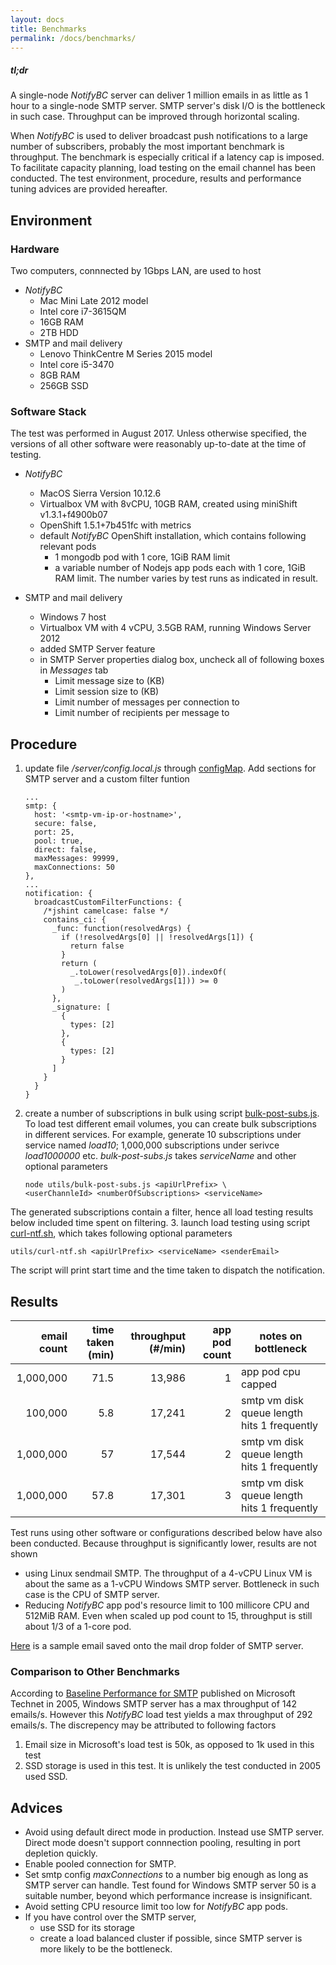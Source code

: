 ```yaml
---
layout: docs
title: Benchmarks
permalink: /docs/benchmarks/
---
```


<div class="note info">
  <h5>tl;dr</h5>
  <p>A single-node <i>NotifyBC</i> server can deliver 1 million emails in as little as 1 hour to a single-node SMTP server. SMTP server's disk I/O is the bottleneck in such case. Throughput can be improved through horizontal scaling.</p>
</div>

When *NotifyBC* is used to deliver broadcast push notifications to a large number of subscribers, probably the most important benchmark is throughput. The benchmark is especially critical if a latency cap is imposed. To facilitate capacity planning, load testing on the email channel has been conducted. The test environment, procedure, results and performance tuning advices are provided hereafter. 

## Environment

### Hardware
Two computers, connnected by 1Gbps LAN, are used to host 

* *NotifyBC*
  * Mac Mini Late 2012 model
  * Intel core i7-3615QM
  * 16GB RAM
  * 2TB HDD
* SMTP and mail delivery
  * Lenovo ThinkCentre M Series 2015 model
  * Intel core i5-3470
  * 8GB RAM
  * 256GB SSD

### Software Stack
The test was performed in August 2017. Unless otherwise specified, the versions of all other software were reasonably up-to-date at the time of testing.

* *NotifyBC*
  * MacOS Sierra Version 10.12.6
  * Virtualbox VM with 8vCPU, 10GB RAM, created using miniShift v1.3.1+f4900b07
  * OpenShift 1.5.1+7b451fc with metrics
  * default *NotifyBC* OpenShift installation, which contains following relevant pods
    * 1 mongodb pod with 1 core, 1GiB RAM limit
    * a variable number of Nodejs app pods each with 1 core, 1GiB RAM limit. The number varies by test runs as indicated in result.

* SMTP and mail delivery
  * Windows 7 host
  * Virtualbox VM with 4 vCPU, 3.5GB RAM, running Windows Server 2012
  * added SMTP Server feature
  * in SMTP Server properties dialog box, uncheck all of following boxes in *Messages* tab
    * Limit message size to (KB)
    * Limit session size to (KB)
    * Limit number of messages per connection to
    * Limit number of recipients per message to

## Procedure

1. update file */server/config.local.js* through [configMap](../installation/#update-configuration-files). Add sections for SMTP server and a custom filter funtion

   ```
   ...
   smtp: {
     host: '<smtp-vm-ip-or-hostname>',
     secure: false,
     port: 25,
     pool: true,
     direct: false,
     maxMessages: 99999,
     maxConnections: 50
   },
   ...
   notification: {
     broadcastCustomFilterFunctions: {
       /*jshint camelcase: false */
       contains_ci: {
         _func: function(resolvedArgs) {
           if (!resolvedArgs[0] || !resolvedArgs[1]) {
             return false
           }
           return (
             _.toLower(resolvedArgs[0]).indexOf(
              _.toLower(resolvedArgs[1])) >= 0
           )
         },
         _signature: [
           {
             types: [2]
           },
           {
             types: [2]
           }
         ]
       }
     }
   }
   ```
2. create a number of subscriptions in bulk using script [bulk-post-subs.js](https://github.com/bcgov/MyGovBC-notification-server/blob/master/utils/bulk-post-subs.js). To load test different email volumes, you can create bulk subscriptions in different services. For example, generate 10 subscriptions under service named *load10*; 1,000,000 subscriptions under serivce *load1000000* etc. *bulk-post-subs.js* takes *serviceName* and other optional parameters

   ```
   node utils/bulk-post-subs.js <apiUrlPrefix> \
   <userChannleId> <numberOfSubscriptions> <serviceName>
   ```
The generated subscriptions contain a filter, hence all load testing results below included time spent on filtering.
3. launch load testing using script [curl-ntf.sh](https://github.com/bcgov/MyGovBC-notification-server/blob/master/utils/curl-ntf.sh), which takes following optional parameters

   ```
   utils/curl-ntf.sh <apiUrlPrefix> <serviceName> <senderEmail>
   ```
The script will print start time and the time taken to dispatch the notification.

## Results

| email count | time taken (min) | throughput (#/min) | app pod count | notes on bottleneck                                     |
|------------:|-----------------:|-------------------:|--------------:|---------------------------------------------|
|   1,000,000 |             71.5 |             13,986 |             1 | app pod cpu capped                         |
|     100,000 |              5.8 |             17,241 |             2 | smtp vm disk queue length hits 1 frequently |
|   1,000,000 |               57 |             17,544 |             2 | smtp vm disk queue length hits 1 frequently |
|   1,000,000 |             57.8 |             17,301 |             3 | smtp vm disk queue length hits 1 frequently |

Test runs using other software or configurations described below have also been conducted. Because throughput is significantly lower, results are not shown

* using Linux sendmail SMTP. The throughput of a 4-vCPU Linux VM is about the same as a 1-vCPU Windows SMTP server. Bottleneck in such case is the CPU of SMTP server.
* Reducing *NotifyBC* app pod's resource limit to 100 millicore CPU and 512MiB RAM. Even when scaled up pod count to 15, throughput is still about 1/3 of a 1-core pod.

[Here](../../attachments/benchmark-email.txt) is a sample email saved onto the mail drop folder of SMTP server.

### Comparison to Other Benchmarks
According to [Baseline Performance for SMTP](https://technet.microsoft.com/en-us/library/bb124213(v=exchg.65).aspx) published on Microsoft Technet in 2005, Windows SMTP server has a max throughput of 142 emails/s. However this *NotifyBC* load test yields a max throughput of 292 emails/s. The discrepency may be attributed to following factors

1. Email size in Microsoft's load test is 50k, as opposed to 1k used in this test
2. SSD storage is used in this test. It is unlikely the test conducted in 2005 used SSD.

## Advices

* Avoid using default direct mode in production. Instead use SMTP server. Direct mode doesn't support connnection pooling, resulting in port depletion quickly.
* Enable pooled connection for SMTP.
* Set smtp config *maxConnections* to a number big enough as long as SMTP server can handle. Test found for Windows SMTP server 50 is a suitable number, beyond which performance increase is insignificant.
* Avoid setting CPU resource limit too low for *NotifyBC* app pods.
* If you have control over the SMTP server,
  * use SSD for its storage
  * create a load balanced cluster if possible, since SMTP server is more likely to be the bottleneck.